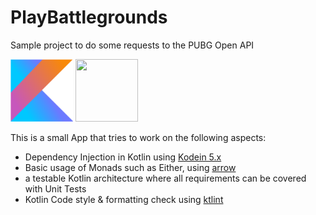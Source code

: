 # PlayBattlegrounds
Sample project to do some requests to the PUBG Open API

<img height="100" src="./img/kotlin.png" width="100">
<img height="100" src="https://avatars2.githubusercontent.com/u/29458023?v=4&amp;s=200" width="100">

This is a small App that tries to work on the following aspects:

- Dependency Injection in Kotlin using [Kodein 5.x][1]
- Basic usage of Monads such as Either, using [arrow][2]
- a testable Kotlin architecture where all requirements can be covered with Unit Tests
- Kotlin Code style & formatting check using [ktlint][3]

[1]: https://github.com/Kodein-Framework/Kodein-DI/
[2]: https://github.com/arrow-kt/arrow
[3]: https://github.com/shyiko/ktlint